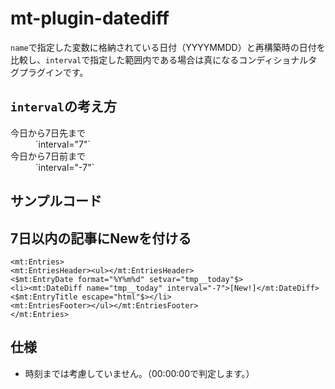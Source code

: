 # mt-plugin-datediff

`name`で指定した変数に格納されている日付（YYYYMMDD）と再構築時の日付を比較し、`interval`で指定した範囲内である場合は真になるコンディショナルタグプラグインです。

## `interval`の考え方

<dl>
<dt>今日から7日先まで</dt>
<dd>`interval="7"`</dd>
<dt>今日から7日前まで</dt>
<dd>`interval="-7"`</dd>
</dl>

## サンプルコード

## 7日以内の記事にNewを付ける

```
<mt:Entries>
<mt:EntriesHeader><ul></mt:EntriesHeader>
<$mt:EntryDate format="%Y%m%d" setvar="tmp__today"$>
<li><mt:DateDiff name="tmp__today" interval="-7">[New!]</mt:DateDiff> <$mt:EntryTitle escape="html"$></li>
<mt:EntriesFooter></ul></mt:EntriesFooter>
</mt:Entries>
```

## 仕様

- 時刻までは考慮していません。（00:00:00で判定します。）